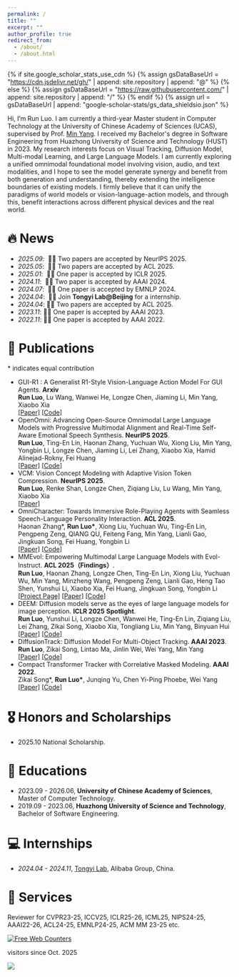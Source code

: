 ```yaml
---
permalink: /
title: ""
excerpt: ""
author_profile: true
redirect_from: 
  - /about/
  - /about.html
---
```


{% if site.google_scholar_stats_use_cdn %}
{% assign gsDataBaseUrl = "https://cdn.jsdelivr.net/gh/" | append: site.repository | append: "@" %}
{% else %}
{% assign gsDataBaseUrl = "https://raw.githubusercontent.com/" | append: site.repository | append: "/" %}
{% endif %}
{% assign url = gsDataBaseUrl | append: "google-scholar-stats/gs_data_shieldsio.json" %}

<span class='anchor' id='about-me'></span>

Hi, I’m Run Luo. I am currently a third-year Master student in Computer Technology at the University of Chinese Academy of Sciences (UCAS), supervised by Prof. [Min Yang](https://minyang.me/). I received my Bachelor's degree in Software Engineering from Huazhong University of Science and Technology (HUST) in 2023.  My research interests focus on Visual Tracking, Diffusion Model, Multi-modal Learning, and Large Language Models. I am currently exploring a unified omnimodal foundational model involving vision, audio, and text modalities, and I hope to see the model generate synergy and benefit from both generation and understanding, thereby extending the intelligence boundaries of existing models. I firmly believe that it can unify the paradigms of world models or vision-language-action models, and through this, benefit interactions across different physical devices and the real world.


# 🔥 News
- *2025.09*: &nbsp;🎉🎉 Two papers are accepted by NeurIPS 2025.
- *2025.05*: &nbsp;🎉🎉 Two papers are accepted by ACL 2025.
- *2025.01*: &nbsp;🎉🎉 One paper is accepted by ICLR 2025.
- *2024.11*: &nbsp;🎉🎉 Two paper is accepted by AAAI 2024.
- *2024.07*: &nbsp;🎉🎉 One paper is accepted by EMNLP 2024.
- *2024.04*: &nbsp;🎉🎉 Join **Tongyi Lab@Beijing** for a internship.
- *2024.04*: 🎉🎉 Two papers are accepted by ACL 2025.
- *2023.11*: 🎉🎉 One paper is accepted by AAAI 2023.
- *2022.11*: 🎉🎉 One paper is accepted by AAAI 2022.

# 📝 Publications 
\* indicates equal contribution
- GUI-R1 : A Generalist R1-Style Vision-Language Action Model For GUI Agents. **Arxiv**<br>
**Run Luo**, Lu Wang, Wanwei He, Longze Chen, Jiaming Li, Min Yang, Xiaobo Xia <br>
[[Paper]](https://arxiv.org/abs/2504.10458) [[Code]](https://github.com/ritzz-ai/GUI-R1)
- OpenOmni: Advancing Open-Source Omnimodal Large Language Models with Progressive Multimodal Alignment and Real-Time Self-Aware Emotional Speech Synthesis. **NeurIPS 2025**. <br>
**Run Luo**, Ting-En Lin, Haonan Zhang, Yuchuan Wu, Xiong Liu, Min Yang, Yongbin Li, Longze Chen, Jiaming Li, Lei Zhang, Xiaobo Xia, Hamid Alinejad-Rokny, Fei Huang <br>
[[Paper]](https://arxiv.org/pdf/2501.04561) [[Code]](https://github.com/RainBowLuoCS/OpenOmni)
- VCM: Vision Concept Modeling with Adaptive Vision Token Compression. **NeurIPS 2025**. <br>**Run Luo**, Renke Shan, Longze Chen, Ziqiang Liu, Lu Wang, Min Yang, Xiaobo Xia <br>
[[Paper]](https://arxiv.org/abs/2504.19627) 
- OmniCharacter: Towards Immersive Role-Playing Agents with Seamless Speech-Language Personality Interaction. **ACL 2025**. <br>
Haonan Zhang*, **Run Luo\***, Xiong Liu, Yuchuan Wu, Ting-En Lin, Pengpeng Zeng, QIANG QU, Feiteng Fang, Min Yang, Lianli Gao, Jingkuan Song, Fei Huang, Yongbin Li<br>
[[Paper]](https://www.arxiv.org/pdf/2505.20277) [[Code]](https://github.com/zchoi/OmniCharacter)
- MMEvol: Empowering Multimodal Large Language Models with Evol-Instruct. **ACL 2025（Findings）**.  <br>
**Run Luo**, Haonan Zhang, Longze Chen, Ting-En Lin, Xiong Liu, Yuchuan Wu, Min Yang, Minzheng Wang, Pengpeng Zeng, Lianli Gao, Heng Tao Shen, Yunshui Li, Xiaobo Xia, Fei Huang, Jingkuan Song, Yongbin Li <br>
[[Project Page]](https://mmevol.github.io/home_page.html) [[Paper]](https://arxiv.org/pdf/2409.05840) [[Code]](https://github.com/RainBowLuoCS/MMEvol)
- DEEM: Diffusion models serve as the eyes of large language models for image perception. **ICLR 2025** **Spotlight**. <br>
**Run Luo**, Yunshui Li, Longze Chen, Wanwei He, Ting-En Lin, Ziqiang Liu, Lei Zhang, Zikai Song, Xiaobo Xia, Tongliang Liu, Min Yang, Binyuan Hui <br>
[[Paper]](https://arxiv.org/abs/2405.15232) [[Code]](https://github.com/RainBowLuoCS/DEEM)
- DiffusionTrack: Diffusion Model For Multi-Object Tracking. **AAAI 2023**. <br>
**Run Luo**, Zikai Song, Lintao Ma, Jinlin Wei, Wei Yang, Min Yang<br>
[[Paper]](https://arxiv.org/abs/2308.09905) [[Code]](https://github.com/RainBowLuoCS/DiffusionTrack)
- Compact Transformer Tracker with Correlative Masked Modeling. **AAAI 2022**. <br>Zikai Song\*, **Run Luo\***, Junqing Yu, Chen Yi-Ping Phoebe, Wei Yang<br>
[[Paper]](https://arxiv.org/abs/2301.10938) [[Code]](https://github.com/HUSTDML/CTTrack)

# 🎖 Honors and Scholarships
- 2025.10 National Scholarship.

# 📖 Educations
- 2023.09 - 2026.06, **University of Chinese Academy of Sciences**, Master of Computer Technology.
- 2019.09 - 2023.06, **Huazhong University of Science and Technology**, Bachelor of Software Engineering.

# 💻 Internships
- *2024.04 - 2024.11*, [Tongyi Lab](https://careers-tongyi.alibaba.com/home?lang=zh), Alibaba Group, China.

# 💬 Services
 Reviewer for CVPR23-25, ICCV25, ICLR25-26, ICML25, NIPS24-25, AAAI22-26, ACL24-25, EMNLP24-25, ACM MM 23-25 etc.

<a href="https://www.easycounter.com/">
<img src="https://www.easycounter.com/counter.php?runluo"
border="0" alt="Free Web Counters"></a> 

visitors since Oct. 2025

<a href="https://clustrmaps.com/site/1c84s"  title="ClustrMaps"><img src="//www.clustrmaps.com/map_v2.png?d=sSqg5mWL7c8Y6ZbC3SlJNgnYZ94lgifrRe0U1CxnI70&cl=ffffff" /></a>

